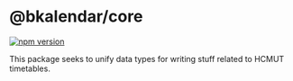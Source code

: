 # @bkalendar/core

<a href="https://npmjs.org/package/@bkalendar/core">
  <img src="https://img.shields.io/npm/v/@bkalendar/core.svg"
       alt="npm version">
</a>

This package seeks to unify data types for writing stuff related to HCMUT timetables.
